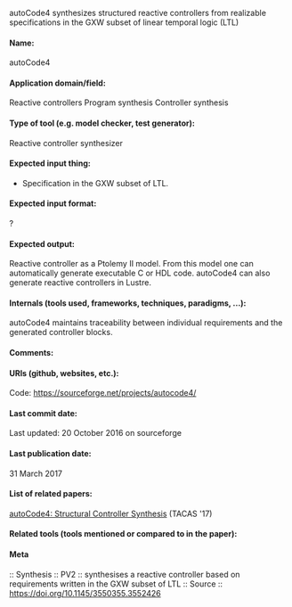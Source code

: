 autoCode4 synthesizes structured reactive controllers from realizable specifications in the GXW subset of linear temporal logic (LTL)

#### Name:
autoCode4

#### Application domain/field:
Reactive controllers
Program synthesis
Controller synthesis

#### Type of tool (e.g. model checker, test generator):
Reactive controller synthesizer

#### Expected input thing:
- Specification in the GXW subset of LTL.

#### Expected input format:
?

#### Expected output:
Reactive controller as a Ptolemy II model. From this model one can automatically generate executable C or HDL code.
autoCode4 can also generate reactive controllers in Lustre.

#### Internals (tools used, frameworks, techniques, paradigms, ...):
autoCode4 maintains traceability between individual requirements and the generated controller blocks.

#### Comments:

#### URIs (github, websites, etc.):
Code: https://sourceforge.net/projects/autocode4/

#### Last commit date:
Last updated: 20 October 2016 on sourceforge

#### Last publication date:
31 March 2017

#### List of related papers:
[autoCode4: Structural Controller Synthesis](https://doi.org/10.1007/978-3-662-54577-5_23) (TACAS '17)

#### Related tools (tools mentioned or compared to in the paper):

#### Meta
:: Synthesis
:: PV2 :: synthesises a reactive controller based on requirements written in the GXW subset of LTL
:: Source :: https://doi.org/10.1145/3550355.3552426
